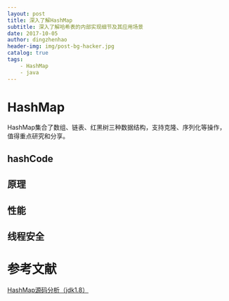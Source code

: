 ```yaml
---
layout: post
title: 深入了解HashMap
subtitle: 深入了解哈希表的内部实现细节及其应用场景
date: 2017-10-05
author: dingzhenhao
header-img: img/post-bg-hacker.jpg
catalog: true
tags:
    - HashMap
    - java
---
```


# HashMap
HashMap集合了数组、链表、红黑树三种数据结构，支持克隆、序列化等操作，值得重点研究和分享。

## hashCode

## 原理

## 性能

## 线程安全

# 参考文献  
[HashMap源码分析（jdk1.8）](http://blog.csdn.net/u010887744/article/details/50346257)  